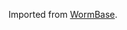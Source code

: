[//]: # (Created by ./bin/manage_files.pl from ./species/Caenorhabditis_remanei/PRJNA53967/Caenorhabditis_remanei_PRJNA53967.assembly.html on Thu Jun 11 13:43:43 2020)
Imported from [WormBase](https://www.wormbase.org/).
